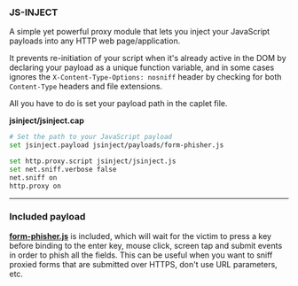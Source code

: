 ### JS-INJECT

A simple yet powerful proxy module that lets you inject your JavaScript payloads into any HTTP web page/application.

It prevents re-initiation of your script when it's already active in the DOM by declaring your payload as a unique function variable, and in some cases ignores the `X-Content-Type-Options: nosniff` header by checking for both `Content-Type` headers and file extensions.

All you have to do is set your payload path in the caplet file.

**jsinject/jsinject.cap**

```sh
# Set the path to your JavaScript payload
set jsinject.payload jsinject/payloads/form-phisher.js

set http.proxy.script jsinject/jsinject.js
set net.sniff.verbose false
net.sniff on
http.proxy on
```

<hr>

### Included payload

<b><a href="./payloads/form-phisher.js">form-phisher.js</a></b> is included, which will wait for the victim to press a key before binding to the enter key, mouse click, screen tap and submit events in order to phish all the fields. This can be useful when you want to sniff proxied forms that are submitted over HTTPS, don't use URL parameters, etc. 
